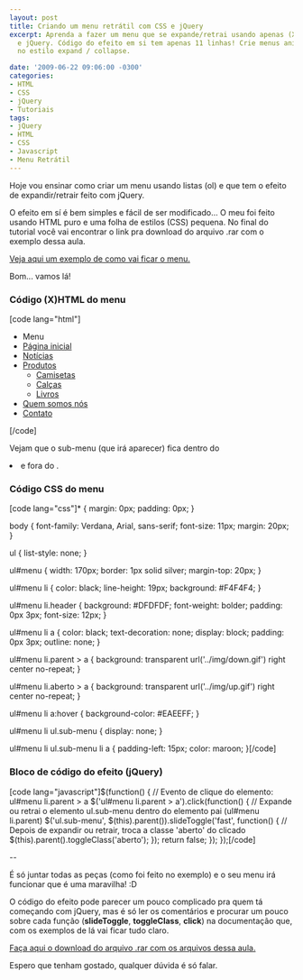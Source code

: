 ```yaml
---
layout: post
title: Criando um menu retrátil com CSS e jQuery
excerpt: Aprenda a fazer um menu que se expande/retrai usando apenas (X)HTML, CSS
  e jQuery. Código do efeito em si tem apenas 11 linhas! Crie menus animados usando
  no estilo expand / collapse.

date: '2009-06-22 09:06:00 -0300'
categories:
- HTML
- CSS
- jQuery
- Tutoriais
tags:
- jQuery
- HTML
- CSS
- Javascript
- Menu Retrátil
---
```

<p>Hoje vou ensinar como criar um menu usando listas (ol) e que tem o efeito de expandir/retrair feito com jQuery.</p>
<p>O efeito em sí é bem simples e fácil de ser modificado... O meu foi feito usando HTML puro e uma folha de estilos (CSS) pequena. No final do tutorial você vai encontrar o link pra download do arquivo .rar com o exemplo dessa aula.</p>
<p><a href="/exemplo3" target="_blank">Veja aqui um exemplo de como vai ficar o menu.</a></p>
<p>Bom... vamos lá!</p>
<h3>Código (X)HTML do menu</h3>
<p>[code lang="html"]<ul id="menu">
	<li class="header">Menu</li>
	<li><a href="#" title="">Página inicial</a></li>
	<li><a href="#" title="">Notícias</a></li>
	<li class="parent"><a href="#" title="">Produtos</a>
		<ul class="sub-menu">
			<li><a href="#" title="">Camisetas</a></li>
			<li><a href="#" title="">Calças</a></li>
			<li><a href="#" title="">Livros</a></li>
		</ul>
	</li>
	<li><a href="#" title="">Quem somos nós</a></li>
	<li><a href="#" title="">Contato</a></li>
</ul>[/code]</p>
<p>Vejam que o sub-menu (que irá aparecer) fica dentro do <li> e fora do <a>.</p>
<h3>Código CSS do menu</h3>
<p>[code lang="css"]* {
	margin: 0px;
	padding: 0px;
}</p>
<p>body {
	font-family: Verdana, Arial, sans-serif;
	font-size: 11px;
	margin: 20px;
}</p>
<p>ul {
	list-style: none;
}</p>
<p>ul#menu {
	width: 170px;
	border: 1px solid silver;
	margin-top: 20px;
}</p>
<p>ul#menu li {
	color: black;
	line-height: 19px;
	background: #F4F4F4;
}</p>
<p>ul#menu li.header {
	background: #DFDFDF;
	font-weight: bolder;
	padding: 0px 3px;
	font-size: 12px;
}</p>
<p>ul#menu li a {
	color: black;
	text-decoration: none;
	display: block;
	padding: 0px 3px;
	outline: none;
}</p>
<p>ul#menu li.parent > a {
	background: transparent url('../img/down.gif') right center no-repeat;
}</p>
<p>ul#menu li.aberto > a {
	background: transparent url('../img/up.gif') right center no-repeat;
}</p>
<p>ul#menu li a:hover {
	background-color: #EAEEFF;
}</p>
<p>ul#menu li ul.sub-menu {
  	display: none;
}</p>
<p>ul#menu li ul.sub-menu li a {
	padding-left: 15px;
	color: maroon;
}[/code]</p>
<h3>Bloco de código do efeito (jQuery)</h3>
<p>[code lang="javascript"]$(function() {
	// Evento de clique do elemento: ul#menu li.parent > a
	$('ul#menu li.parent > a').click(function() {
		// Expande ou retrai o elemento ul.sub-menu dentro do elemento pai (ul#menu li.parent)
		$('ul.sub-menu', $(this).parent()).slideToggle('fast', function() {
			// Depois de expandir ou retrair, troca a classe 'aberto' do <a> clicado
			$(this).parent().toggleClass('aberto');
		});
		return false;
	});
});[/code]</p>
<p>--</p>
<p>É só juntar todas as peças (como foi feito no exemplo) e o seu menu irá funcionar que é uma maravilha! :D</p>
<p>O código do efeito pode parecer um pouco complicado pra quem tá começando com jQuery, mas é só ler os comentários e procurar um pouco sobre cada função (<strong>slideToggle</strong>, <strong>toggleClass</strong>, <strong>click</strong>) na documentação que, com os exemplos de lá vai ficar tudo claro.</p>
<p><a href="/arquivos/2009/06/menu.rar" target="_blank">Faça aqui o download do arquivo .rar com os arquivos dessa aula.</a></p>
<p>Espero que tenham gostado, qualquer dúvida é só falar.</p>
